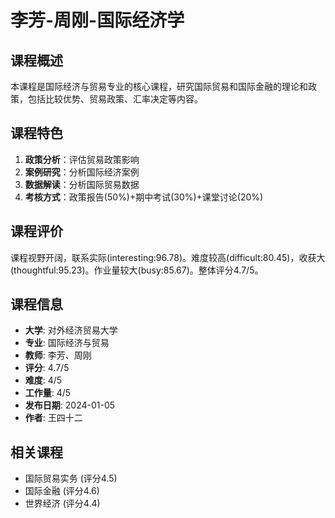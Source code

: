 # 李芳-周刚-国际经济学

## 课程概述
本课程是国际经济与贸易专业的核心课程，研究国际贸易和国际金融的理论和政策，包括比较优势、贸易政策、汇率决定等内容。

## 课程特色
1. **政策分析**：评估贸易政策影响
2. **案例研究**：分析国际经济案例
3. **数据解读**：分析国际贸易数据
4. **考核方式**：政策报告(50%)+期中考试(30%)+课堂讨论(20%)

## 课程评价
课程视野开阔，联系实际(interesting:96.78)。难度较高(difficult:80.45)，收获大(thoughtful:95.23)。作业量较大(busy:85.67)。整体评分4.7/5。

## 课程信息
- **大学**: 对外经济贸易大学
- **专业**: 国际经济与贸易
- **教师**: 李芳、周刚
- **评分**: 4.7/5
- **难度**: 4/5
- **工作量**: 4/5
- **发布日期**: 2024-01-05
- **作者**: 王四十二

## 相关课程
- 国际贸易实务 (评分4.5)
- 国际金融 (评分4.6)
- 世界经济 (评分4.4)